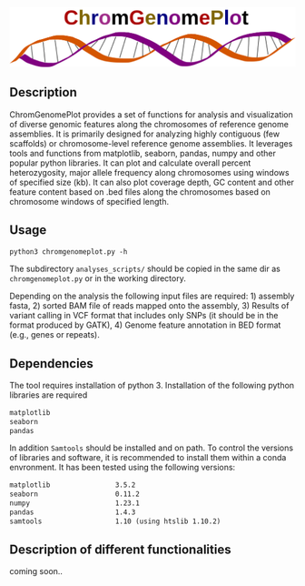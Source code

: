 
![Alt text](https://github.com/alexvasilikop/ChromGenomePlot/blob/main/chromgenomeplot.svg)

## Description
ChromGenomePlot provides a set of functions for analysis and visualization of diverse genomic features along the chromosomes of reference genome assemblies. It is primarily designed for analyzing highly contiguous (few scaffolds) or chromosome-level reference genome assemblies. It leverages 
tools and functions from matplotlib, seaborn, pandas, numpy and other popular python libraries. It can plot and calculate overall percent heterozygosity, major allele frequency along chromosomes using windows of specified size (kb). It can also plot coverage depth, GC content and other feature content based on .bed files along the chromosomes based on chromosome windows of specified length.

## Usage
```
python3 chromgenomeplot.py -h
```
The subdirectory ```analyses_scripts/``` should be copied in the same dir as ```chromgenomeplot.py``` or in the working directory.

Depending on the analysis the following input files are required: 1) assembly fasta, 2) sorted BAM file of reads mapped onto the assembly, 3) Results of variant calling in VCF format that includes only SNPs (it should be in the format produced by GATK), 4) Genome feature annotation in BED format (e.g., genes or repeats). 


## Dependencies
The tool requires installation of python 3. Installation of the following python libraries are required
```
matplotlib
seaborn
pandas
```

In addition ```Samtools``` should be installed and on path. To control the versions of libraries and software, it is recommended to install them within a conda envronment. It has been tested using the following versions:
```
matplotlib                3.5.2
seaborn                   0.11.2
numpy                     1.23.1
pandas                    1.4.3
samtools                  1.10 (using htslib 1.10.2)
```

## Description of different functionalities
coming soon..

